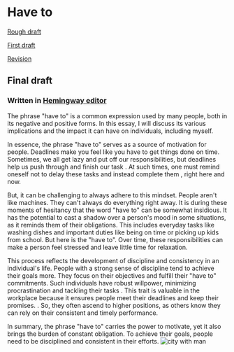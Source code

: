 # Have to 

[Rough draft](rough-draft.md)

[First draft](first-draft.md)

[Revision](revision.md)

## Final draft
### Written in [Hemingway editor](https://hemingwayapp.com/)
 
The phrase "have to" is a common expression used by many people, both in its negative and positive forms. In this essay, I will discuss its various implications and the impact it can have on individuals, including myself.  


In essence, the phrase "have to" serves as a source of motivation for people. Deadlines make you feel like you have to get things done on time. Sometimes, we all get lazy and put off our responsibilities, but deadlines help us push through and finish our task . At such times, one must remind oneself not to delay these tasks and instead complete them , right here and now.  


But, it can be challenging to always adhere to this mindset. People aren't like machines. They can't always do everything right away. It is during these moments of hesitancy that the word "have to" can be somewhat insidious. It has the potential to cast a shadow over a person's mood in some situations, as it reminds them of their obligations. This includes everyday tasks like washing dishes and important duties like being on time or picking up kids from school. But here is the "have to". Over time, these responsibilities can make a person feel stressed and leave little time for relaxation.  

 
This process reflects the development of discipline and consistency in an individual's life. People with a strong sense of discipline tend to achieve their goals more. They focus on their objectives and fulfill their "have to" commitments. Such individuals have robust willpower, minimizing procrastination and tackling their tasks . This trait is valuable in the workplace because it ensures people meet their deadlines and keep their promises. . So, they often ascend to higher positions, as others know they can rely on their consistent and timely performance. 


In summary, the phrase "have to" carries the power to motivate, yet it also brings the burden of constant obligation. To achieve their goals, people need to be disciplined and consistent in their efforts. 
![city with man](https://i.pinimg.com/originals/1a/f4/2f/1af42fae4151ede04aa015f04b15b960.png)

